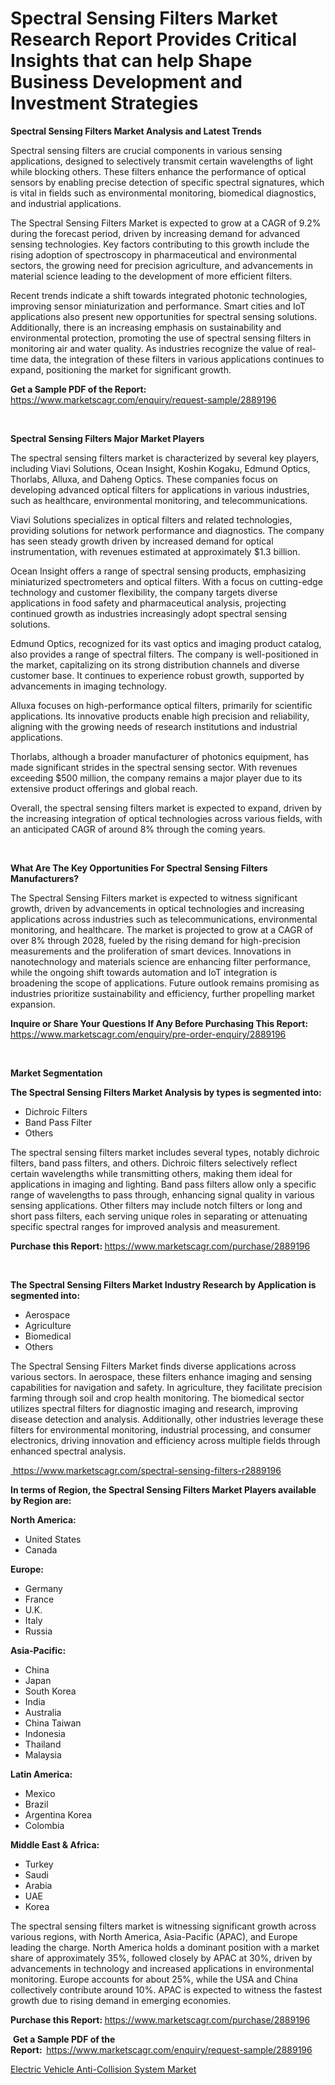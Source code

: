 <p><h1>Spectral Sensing Filters Market Research Report Provides Critical Insights that can help Shape Business Development and Investment Strategies</h1></p><p><strong>Spectral Sensing Filters Market Analysis and Latest Trends</strong></p>
<p><p>Spectral sensing filters are crucial components in various sensing applications, designed to selectively transmit certain wavelengths of light while blocking others. These filters enhance the performance of optical sensors by enabling precise detection of specific spectral signatures, which is vital in fields such as environmental monitoring, biomedical diagnostics, and industrial applications. </p><p>The Spectral Sensing Filters Market is expected to grow at a CAGR of 9.2% during the forecast period, driven by increasing demand for advanced sensing technologies. Key factors contributing to this growth include the rising adoption of spectroscopy in pharmaceutical and environmental sectors, the growing need for precision agriculture, and advancements in material science leading to the development of more efficient filters. </p><p>Recent trends indicate a shift towards integrated photonic technologies, improving sensor miniaturization and performance. Smart cities and IoT applications also present new opportunities for spectral sensing solutions. Additionally, there is an increasing emphasis on sustainability and environmental protection, promoting the use of spectral sensing filters in monitoring air and water quality. As industries recognize the value of real-time data, the integration of these filters in various applications continues to expand, positioning the market for significant growth.</p></p>
<p><strong>Get a Sample PDF of the Report:&nbsp;</strong> <a href="https://www.marketscagr.com/enquiry/request-sample/2889196?utm_campaign=2470&utm_medium=2&utm_source=Github&utm_content=ia&utm_term=14032025&utm_id=spectral-sensing-filters">https://www.marketscagr.com/enquiry/request-sample/2889196</a></p>
<p>&nbsp;</p>
<p><strong>Spectral Sensing Filters Major Market Players</strong></p>
<p><p>The spectral sensing filters market is characterized by several key players, including Viavi Solutions, Ocean Insight, Koshin Kogaku, Edmund Optics, Thorlabs, Alluxa, and Daheng Optics. These companies focus on developing advanced optical filters for applications in various industries, such as healthcare, environmental monitoring, and telecommunications.</p><p>Viavi Solutions specializes in optical filters and related technologies, providing solutions for network performance and diagnostics. The company has seen steady growth driven by increased demand for optical instrumentation, with revenues estimated at approximately $1.3 billion.</p><p>Ocean Insight offers a range of spectral sensing products, emphasizing miniaturized spectrometers and optical filters. With a focus on cutting-edge technology and customer flexibility, the company targets diverse applications in food safety and pharmaceutical analysis, projecting continued growth as industries increasingly adopt spectral sensing solutions.</p><p>Edmund Optics, recognized for its vast optics and imaging product catalog, also provides a range of spectral filters. The company is well-positioned in the market, capitalizing on its strong distribution channels and diverse customer base. It continues to experience robust growth, supported by advancements in imaging technology.</p><p>Alluxa focuses on high-performance optical filters, primarily for scientific applications. Its innovative products enable high precision and reliability, aligning with the growing needs of research institutions and industrial applications.</p><p>Thorlabs, although a broader manufacturer of photonics equipment, has made significant strides in the spectral sensing sector. With revenues exceeding $500 million, the company remains a major player due to its extensive product offerings and global reach.</p><p>Overall, the spectral sensing filters market is expected to expand, driven by the increasing integration of optical technologies across various fields, with an anticipated CAGR of around 8% through the coming years.</p></p>
<p>&nbsp;</p>
<p><strong>What Are The Key Opportunities For Spectral Sensing Filters Manufacturers?</strong></p>
<p><p>The Spectral Sensing Filters market is expected to witness significant growth, driven by advancements in optical technologies and increasing applications across industries such as telecommunications, environmental monitoring, and healthcare. The market is projected to grow at a CAGR of over 8% through 2028, fueled by the rising demand for high-precision measurements and the proliferation of smart devices. Innovations in nanotechnology and materials science are enhancing filter performance, while the ongoing shift towards automation and IoT integration is broadening the scope of applications. Future outlook remains promising as industries prioritize sustainability and efficiency, further propelling market expansion.</p></p>
<p><strong>Inquire or Share Your Questions If Any Before Purchasing This Report:</strong> <a href="https://www.marketscagr.com/enquiry/pre-order-enquiry/2889196?utm_campaign=2470&utm_medium=2&utm_source=Github&utm_content=ia&utm_term=14032025&utm_id=spectral-sensing-filters">https://www.marketscagr.com/enquiry/pre-order-enquiry/2889196</a></p>
<p>&nbsp;</p>
<p><strong>Market Segmentation</strong></p>
<p><strong>The Spectral Sensing Filters Market Analysis by types is segmented into:</strong></p>
<p><ul><li>Dichroic Filters</li><li>Band Pass Filter</li><li>Others</li></ul></p>
<p><p>The spectral sensing filters market includes several types, notably dichroic filters, band pass filters, and others. Dichroic filters selectively reflect certain wavelengths while transmitting others, making them ideal for applications in imaging and lighting. Band pass filters allow only a specific range of wavelengths to pass through, enhancing signal quality in various sensing applications. Other filters may include notch filters or long and short pass filters, each serving unique roles in separating or attenuating specific spectral ranges for improved analysis and measurement.</p></p>
<p><strong>Purchase this Report:&nbsp;</strong><a href="https://www.marketscagr.com/purchase/2889196?utm_campaign=2470&utm_medium=2&utm_source=Github&utm_content=ia&utm_term=14032025&utm_id=spectral-sensing-filters">https://www.marketscagr.com/purchase/2889196</a></p>
<p>&nbsp;</p>
<p><strong>The Spectral Sensing Filters Market Industry Research by Application is segmented into:</strong></p>
<p><ul><li>Aerospace</li><li>Agriculture</li><li>Biomedical</li><li>Others</li></ul></p>
<p><p>The Spectral Sensing Filters Market finds diverse applications across various sectors. In aerospace, these filters enhance imaging and sensing capabilities for navigation and safety. In agriculture, they facilitate precision farming through soil and crop health monitoring. The biomedical sector utilizes spectral filters for diagnostic imaging and research, improving disease detection and analysis. Additionally, other industries leverage these filters for environmental monitoring, industrial processing, and consumer electronics, driving innovation and efficiency across multiple fields through enhanced spectral analysis.</p></p>
<p><a href="https://www.marketscagr.com/spectral-sensing-filters-r2889196?utm_campaign=2470&utm_medium=2&utm_source=Github&utm_content=ia&utm_term=14032025&utm_id=spectral-sensing-filters">&nbsp;https://www.marketscagr.com/spectral-sensing-filters-r2889196</a></p>
<p><strong>In terms of Region, the Spectral Sensing Filters Market Players available by Region are:</strong></p>
<p>
    <p> <strong> North America: </strong>
        <ul>
            <li>United States</li>
            <li>Canada</li>
        </ul>
        </p> 
    <p> <strong> Europe: </strong>
        <ul>
            <li>Germany</li>
            <li>France</li>
            <li>U.K.</li>
            <li>Italy</li>
            <li>Russia</li>
        </ul>
        </p> 
    <p> <strong> Asia-Pacific: </strong>
        <ul>
            <li>China</li>
            <li>Japan</li>
            <li>South Korea</li>
            <li>India</li>
            <li>Australia</li>
            <li>China Taiwan</li>
            <li>Indonesia</li>
            <li>Thailand</li>
            <li>Malaysia</li>
        </ul>
        </p> 
    <p> <strong> Latin America: </strong>
        <ul>
            <li>Mexico</li>
            <li>Brazil</li>
            <li>Argentina Korea</li>
            <li>Colombia</li>
        </ul>
        </p> 
    <p> <strong> Middle East & Africa: </strong>
        <ul>
            <li>Turkey</li>
            <li>Saudi</li>
            <li>Arabia</li>
            <li>UAE</li>
            <li>Korea</li>
        </ul>
    </p>
    </p>
<p><p>The spectral sensing filters market is witnessing significant growth across various regions, with North America, Asia-Pacific (APAC), and Europe leading the charge. North America holds a dominant position with a market share of approximately 35%, followed closely by APAC at 30%, driven by advancements in technology and increased applications in environmental monitoring. Europe accounts for about 25%, while the USA and China collectively contribute around 10%. APAC is expected to witness the fastest growth due to rising demand in emerging economies.</p></p>
<p><strong>Purchase this Report: </strong><a href="https://www.marketscagr.com/purchase/2889196?utm_campaign=2470&utm_medium=2&utm_source=Github&utm_content=ia&utm_term=14032025&utm_id=spectral-sensing-filters">https://www.marketscagr.com/purchase/2889196</a></p>
<p>&nbsp;<strong>Get a Sample PDF of the Report:&nbsp;&nbsp;</strong><a href="https://www.marketscagr.com/enquiry/request-sample/2889196?utm_campaign=2470&utm_medium=2&utm_source=Github&utm_content=ia&utm_term=14032025&utm_id=spectral-sensing-filters">https://www.marketscagr.com/enquiry/request-sample/2889196</a></p>
<p><strong></strong></p>
<p><p><a href="https://github.com/yankimber90yankim/Market-Research-Report-List-1/blob/main/electric-vehicle-anti-collision-system-market.md?utm_campaign=2470&utm_medium=2&utm_source=Github&utm_content=ia&utm_term=14032025&utm_id=spectral-sensing-filters">Electric Vehicle Anti-Collision System Market</a></p></p>